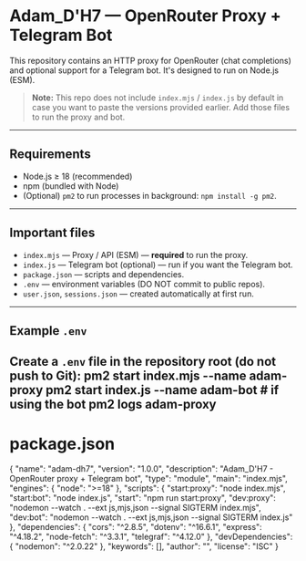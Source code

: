 # Adam_D'H7 — OpenRouter Proxy + Telegram Bot

This repository contains an HTTP proxy for OpenRouter (chat completions) and optional support for a Telegram bot. It's designed to run on Node.js (ESM).

> **Note:** This repo does not include `index.mjs` / `index.js` by default in case you want to paste the versions provided earlier. Add those files to run the proxy and bot.

---

## Requirements
- Node.js ≥ 18 (recommended)  
- npm (bundled with Node)  
- (Optional) `pm2` to run processes in background: `npm install -g pm2`.

---

## Important files
- `index.mjs` — Proxy / API (ESM) — **required** to run the proxy.  
- `index.js` — Telegram bot (optional) — run if you want the Telegram bot.  
- `package.json` — scripts and dependencies.  
- `.env` — environment variables (DO NOT commit to public repos).  
- `user.json`, `sessions.json` — created automatically at first run.

---

## Example `.env`
Create a `.env` file in the repository root (do **not** push to Git):
pm2 start index.mjs --name adam-proxy
pm2 start index.js --name adam-bot    # if using the bot
pm2 logs adam-proxy
---

# package.json


{
  "name": "adam-dh7",
  "version": "1.0.0",
  "description": "Adam_D'H7 - OpenRouter proxy + Telegram bot",
  "type": "module",
  "main": "index.mjs",
  "engines": {
    "node": ">=18"
  },
  "scripts": {
    "start:proxy": "node index.mjs",
    "start:bot": "node index.js",
    "start": "npm run start:proxy",
    "dev:proxy": "nodemon --watch . --ext js,mjs,json --signal SIGTERM index.mjs",
    "dev:bot": "nodemon --watch . --ext js,mjs,json --signal SIGTERM index.js"
  },
  "dependencies": {
    "cors": "^2.8.5",
    "dotenv": "^16.6.1",
    "express": "^4.18.2",
    "node-fetch": "^3.3.1",
    "telegraf": "^4.12.0"
  },
  "devDependencies": {
    "nodemon": "^2.0.22"
  },
  "keywords": [],
  "author": "",
  "license": "ISC"
}
